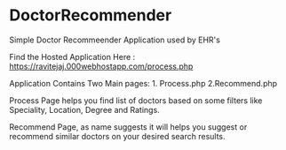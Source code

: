 # DoctorRecommender
Simple Doctor Recommeender Application used by EHR's


Find the Hosted Application Here : https://ravitejaj.000webhostapp.com/process.php

Application Contains Two Main pages: 1. Process.php 2.Recommend.php

Process Page helps you find list of doctors based on some filters like Speciality, Location, Degree and Ratings.

Recommend Page, as name suggests it will helps you suggest or recommend similar doctors on your desired search results.
